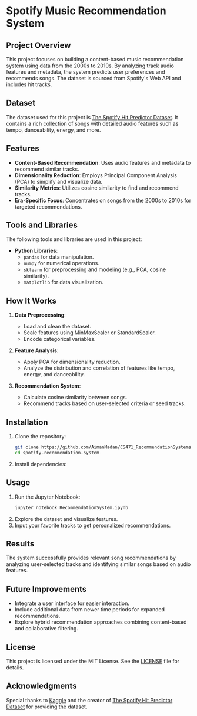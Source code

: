 
# Spotify Music Recommendation System

## Project Overview
This project focuses on building a content-based music recommendation system using data from the 2000s to 2010s. By analyzing track audio features and metadata, the system predicts user preferences and recommends songs. The dataset is sourced from Spotify's Web API and includes hit tracks.

## Dataset
The dataset used for this project is [The Spotify Hit Predictor Dataset](https://www.kaggle.com/datasets/theoverman/the-spotify-hit-predictor-dataset). It contains a rich collection of songs with detailed audio features such as tempo, danceability, energy, and more.

## Features
- **Content-Based Recommendation**: Uses audio features and metadata to recommend similar tracks.
- **Dimensionality Reduction**: Employs Principal Component Analysis (PCA) to simplify and visualize data.
- **Similarity Metrics**: Utilizes cosine similarity to find and recommend tracks.
- **Era-Specific Focus**: Concentrates on songs from the 2000s to 2010s for targeted recommendations.

## Tools and Libraries
The following tools and libraries are used in this project:
- **Python Libraries**:
  - `pandas` for data manipulation.
  - `numpy` for numerical operations.
  - `sklearn` for preprocessing and modeling (e.g., PCA, cosine similarity).
  - `matplotlib` for data visualization.
  

## How It Works
1. **Data Preprocessing**:
   - Load and clean the dataset.
   - Scale features using MinMaxScaler or StandardScaler.
   - Encode categorical variables.

2. **Feature Analysis**:
   - Apply PCA for dimensionality reduction.
   - Analyze the distribution and correlation of features like tempo, energy, and danceability.

3. **Recommendation System**:
   - Calculate cosine similarity between songs.
   - Recommend tracks based on user-selected criteria or seed tracks.


## Installation
1. Clone the repository:
   ```bash
   git clone https://github.com/AimanMadan/CS471_RecommendationSystemsgit
   cd spotify-recommendation-system
   ```
2. Install dependencies:

## Usage
1. Run the Jupyter Notebook:
   ```bash
   jupyter notebook RecommendationSystem.ipynb
   ```
2. Explore the dataset and visualize features.
3. Input your favorite tracks to get personalized recommendations.

## Results
The system successfully provides relevant song recommendations by analyzing user-selected tracks and identifying similar songs based on audio features.

## Future Improvements
- Integrate a user interface for easier interaction.
- Include additional data from newer time periods for expanded recommendations.
- Explore hybrid recommendation approaches combining content-based and collaborative filtering.

## License
This project is licensed under the MIT License. See the [LICENSE](LICENSE) file for details.

## Acknowledgments
Special thanks to [Kaggle](https://www.kaggle.com/) and the creator of [The Spotify Hit Predictor Dataset](https://www.kaggle.com/datasets/theoverman/the-spotify-hit-predictor-dataset) for providing the dataset.



